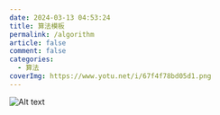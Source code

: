 ```yaml
---
date: 2024-03-13 04:53:24
title: 算法模板
permalink: /algorithm
article: false
comment: false
categories:
  - 算法
coverImg: https://www.yotu.net/i/67f4f78bd05d1.png
---
```

![Alt text](/picture/封面/算法.jpg)




